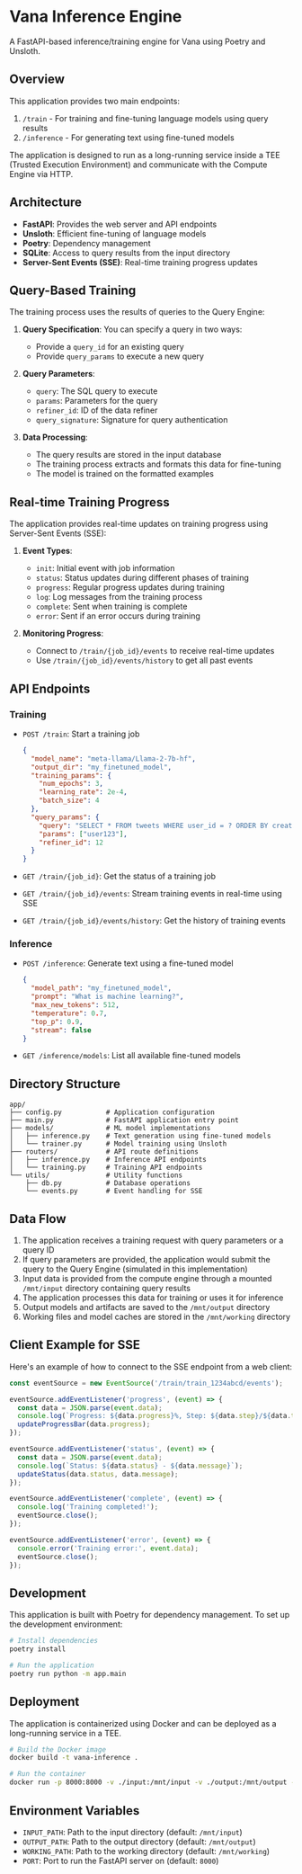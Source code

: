 # Vana Inference Engine

A FastAPI-based inference/training engine for Vana using Poetry and Unsloth.

## Overview

This application provides two main endpoints:

1. `/train` - For training and fine-tuning language models using query results
2. `/inference` - For generating text using fine-tuned models

The application is designed to run as a long-running service inside a TEE (Trusted Execution Environment) and communicate with the Compute Engine via HTTP.

## Architecture

- **FastAPI**: Provides the web server and API endpoints
- **Unsloth**: Efficient fine-tuning of language models
- **Poetry**: Dependency management
- **SQLite**: Access to query results from the input directory
- **Server-Sent Events (SSE)**: Real-time training progress updates

## Query-Based Training

The training process uses the results of queries to the Query Engine:

1. **Query Specification**: You can specify a query in two ways:
   - Provide a `query_id` for an existing query
   - Provide `query_params` to execute a new query

2. **Query Parameters**:
   - `query`: The SQL query to execute
   - `params`: Parameters for the query
   - `refiner_id`: ID of the data refiner
   - `query_signature`: Signature for query authentication

3. **Data Processing**:
   - The query results are stored in the input database
   - The training process extracts and formats this data for fine-tuning
   - The model is trained on the formatted examples

## Real-time Training Progress

The application provides real-time updates on training progress using Server-Sent Events (SSE):

1. **Event Types**:
   - `init`: Initial event with job information
   - `status`: Status updates during different phases of training
   - `progress`: Regular progress updates during training
   - `log`: Log messages from the training process
   - `complete`: Sent when training is complete
   - `error`: Sent if an error occurs during training

2. **Monitoring Progress**:
   - Connect to `/train/{job_id}/events` to receive real-time updates
   - Use `/train/{job_id}/events/history` to get all past events

## API Endpoints

### Training

- `POST /train`: Start a training job
  ```json
  {
    "model_name": "meta-llama/Llama-2-7b-hf",
    "output_dir": "my_finetuned_model",
    "training_params": {
      "num_epochs": 3,
      "learning_rate": 2e-4,
      "batch_size": 4
    },
    "query_params": {
      "query": "SELECT * FROM tweets WHERE user_id = ? ORDER BY created_at DESC LIMIT 100",
      "params": ["user123"],
      "refiner_id": 12
    }
  }
  ```

- `GET /train/{job_id}`: Get the status of a training job

- `GET /train/{job_id}/events`: Stream training events in real-time using SSE

- `GET /train/{job_id}/events/history`: Get the history of training events

### Inference

- `POST /inference`: Generate text using a fine-tuned model
  ```json
  {
    "model_path": "my_finetuned_model",
    "prompt": "What is machine learning?",
    "max_new_tokens": 512,
    "temperature": 0.7,
    "top_p": 0.9,
    "stream": false
  }
  ```

- `GET /inference/models`: List all available fine-tuned models

## Directory Structure

```
app/
├── config.py           # Application configuration
├── main.py             # FastAPI application entry point
├── models/             # ML model implementations
│   ├── inference.py    # Text generation using fine-tuned models
│   └── trainer.py      # Model training using Unsloth
├── routers/            # API route definitions
│   ├── inference.py    # Inference API endpoints
│   └── training.py     # Training API endpoints
└── utils/              # Utility functions
    ├── db.py           # Database operations
    └── events.py       # Event handling for SSE
```

## Data Flow

1. The application receives a training request with query parameters or a query ID
2. If query parameters are provided, the application would submit the query to the Query Engine (simulated in this implementation)
3. Input data is provided from the compute engine through a mounted `/mnt/input` directory containing query results
4. The application processes this data for training or uses it for inference
5. Output models and artifacts are saved to the `/mnt/output` directory
6. Working files and model caches are stored in the `/mnt/working` directory

## Client Example for SSE

Here's an example of how to connect to the SSE endpoint from a web client:

```javascript
const eventSource = new EventSource('/train/train_1234abcd/events');

eventSource.addEventListener('progress', (event) => {
  const data = JSON.parse(event.data);
  console.log(`Progress: ${data.progress}%, Step: ${data.step}/${data.total_steps}`);
  updateProgressBar(data.progress);
});

eventSource.addEventListener('status', (event) => {
  const data = JSON.parse(event.data);
  console.log(`Status: ${data.status} - ${data.message}`);
  updateStatus(data.status, data.message);
});

eventSource.addEventListener('complete', (event) => {
  console.log('Training completed!');
  eventSource.close();
});

eventSource.addEventListener('error', (event) => {
  console.error('Training error:', event.data);
  eventSource.close();
});
```

## Development

This application is built with Poetry for dependency management. To set up the development environment:

```bash
# Install dependencies
poetry install

# Run the application
poetry run python -m app.main
```

## Deployment

The application is containerized using Docker and can be deployed as a long-running service in a TEE.

```bash
# Build the Docker image
docker build -t vana-inference .

# Run the container
docker run -p 8000:8000 -v ./input:/mnt/input -v ./output:/mnt/output -v ./working:/mnt/working vana-inference
```

## Environment Variables

- `INPUT_PATH`: Path to the input directory (default: `/mnt/input`)
- `OUTPUT_PATH`: Path to the output directory (default: `/mnt/output`)
- `WORKING_PATH`: Path to the working directory (default: `/mnt/working`)
- `PORT`: Port to run the FastAPI server on (default: `8000`)